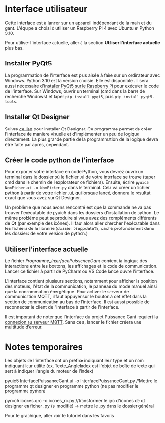 # Interface utilisateur
Cette interface est à lancer sur un appareil indépendant de la main et du gant. L'équipe a choisi d'utiliser un Raspberry Pi 4 avec Ubuntu et Python 3.10.

Pour utiliser l'interface actuelle, aller à la section **Utiliser l'interface actuelle** plus bas.

## Installer PyQt5
La programmation de l'interface est plus aisée à faire sur un ordinateur avec Windows. Python 3.10 est la version choisie. Elle est disponible . Il sera aussi nécessaire d'[installer PyQt5 sur le Raspberry Pi](https://gist.github.com/ujjwal96/1dcd57542bdaf3c9d1b0dd526ccd44ff) pour exécuter le code de l'interface.
Sur Windows, ouvrir un terminal (cmd dans la barre de recherche Windows) et taper `pip install pyqt5`, puis `pip install pyqt5-tools`. 

## Installer Qt Designer
Suivre [ce lien](https://build-system.fman.io/qt-designer-download) pour installer Qt Designer. Ce programme permet de créer l'interface de manière visuelle et d'implémenter un peu de logique directement. La plus grande partie de la programmation de la logique devra être faite par après, cependant.

## Créer le code python de l'interface

Pour exporter votre interface en code Python, vous devrez ouvrir un terminal dans le dossier où le fichier .ui de votre interface se trouve (taper cmd dans le chemin de l'explorateur de fichiers). Ensuite, écrire `pyuic5 NomFicher.ui -o NomFicher.py` dans le terminal. Cela va créer un fichier python à partir de votre fichier .ui, qui lorsque lancé, donnera le résultat exact que vous avez sur Qt Designer. 

Un problème que nous avons rencontré est que la commande ne va pas trouver l'exécutable de pyuic5 dans les dossiers d'installation de python. Le même problème peut se produire si vous avez des compléments différents de Qt (par exemple des icônes). Il faut alors aller chercher l'exécutable dans les fichiers de la librairie (dossier %appdata%, caché profondément dans les dossiers de votre version de python.)

## Utiliser l'interface actuelle
Le fichier *Programme_InterfacePuissanceGant* contient la logique des interactions entre les boutons, les affichages et le code de communication. Lancer ce fichier à partir de PyCharm ou VS Code lance ouvre l'interface.

L'interface contient plusieurs sections, notamment pour afficher la position des moteurs, l'état de la communication, le panneau du mode manuel ainsi que la consommation énergétique. Pour activer le serveur de communication MQTT, il faut appuyer sur le bouton à cet effet dans la section de communication au bas de l'interface. Il est aussi possible de reconnecter le client de l'interface à partir de l'interface.

Il est important de noter que l'interface du projet Puissance Gant requiert la [connexion au serveur MQTT](https://github.com/Puissance-Gant/S4-Puissance-Gant/tree/main/Puissance%20Gant/Programmation/Code_Communication). Sans cela, lancer le fichier créera une multitude d'erreur.


# Notes temporaires
Les objets de l'interface ont un préfixe indiquant leur type et un nom indiquant leur utilité (ex. Texte_AngleIndex est l'objet de boîte de texte qui sert à indiquer l'angle du moteur de l'index)

pyuic5 InterfacePuissanceGant.ui -o InterfacePuissanceGant.py //Mettre le programme qt designer en programme python (ne pas modifier le programme python)

pyrcc5 icones.qrc -o icones_rc.py //transformer le qrc d'icones de qt designer en ficher .py (si modifié) -> mettre le .py dans le dossier général

Pour le graphique, aller voir le tutoriel dans les favoris

